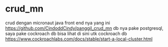 # crud_mn
crud dengan micronaut java
front end nya yang ini https://github.com/CindoddCindy/panggil_crud_mn
db nya pake postgresql, saya pake cockroach db bisa lihat di sini utk cockroach db 
https://www.cockroachlabs.com/docs/stable/start-a-local-cluster.html
